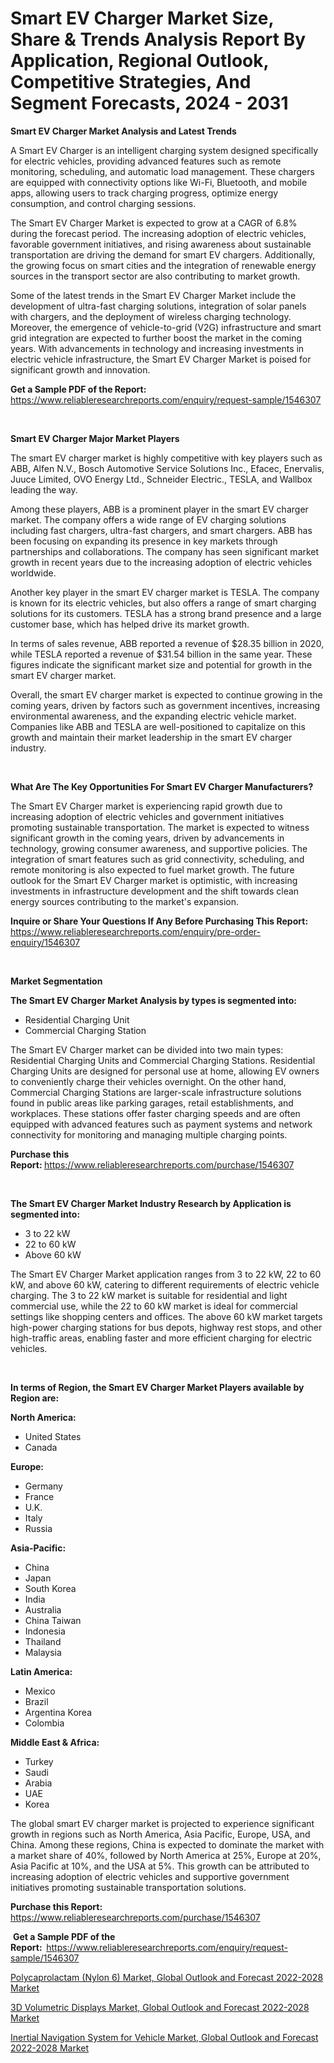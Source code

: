 <p><h1>Smart EV Charger Market Size, Share & Trends Analysis Report By Application, Regional Outlook, Competitive Strategies, And Segment Forecasts, 2024 - 2031</h1></p><p><strong>Smart EV Charger Market Analysis and Latest Trends</strong></p>
<p><p>A Smart EV Charger is an intelligent charging system designed specifically for electric vehicles, providing advanced features such as remote monitoring, scheduling, and automatic load management. These chargers are equipped with connectivity options like Wi-Fi, Bluetooth, and mobile apps, allowing users to track charging progress, optimize energy consumption, and control charging sessions.</p><p>The Smart EV Charger Market is expected to grow at a CAGR of 6.8% during the forecast period. The increasing adoption of electric vehicles, favorable government initiatives, and rising awareness about sustainable transportation are driving the demand for smart EV chargers. Additionally, the growing focus on smart cities and the integration of renewable energy sources in the transport sector are also contributing to market growth.</p><p>Some of the latest trends in the Smart EV Charger Market include the development of ultra-fast charging solutions, integration of solar panels with chargers, and the deployment of wireless charging technology. Moreover, the emergence of vehicle-to-grid (V2G) infrastructure and smart grid integration are expected to further boost the market in the coming years. With advancements in technology and increasing investments in electric vehicle infrastructure, the Smart EV Charger Market is poised for significant growth and innovation.</p></p>
<p><strong>Get a Sample PDF of the Report:&nbsp;</strong> <a href="https://www.reliableresearchreports.com/enquiry/request-sample/1546307">https://www.reliableresearchreports.com/enquiry/request-sample/1546307</a></p>
<p>&nbsp;</p>
<p><strong>Smart EV Charger Major Market Players</strong></p>
<p><p>The smart EV charger market is highly competitive with key players such as ABB, Alfen N.V., Bosch Automotive Service Solutions Inc., Efacec, Enervalis, Juuce Limited, OVO Energy Ltd., Schneider Electric., TESLA, and Wallbox leading the way.</p><p>Among these players, ABB is a prominent player in the smart EV charger market. The company offers a wide range of EV charging solutions including fast chargers, ultra-fast chargers, and smart chargers. ABB has been focusing on expanding its presence in key markets through partnerships and collaborations. The company has seen significant market growth in recent years due to the increasing adoption of electric vehicles worldwide.</p><p>Another key player in the smart EV charger market is TESLA. The company is known for its electric vehicles, but also offers a range of smart charging solutions for its customers. TESLA has a strong brand presence and a large customer base, which has helped drive its market growth.</p><p>In terms of sales revenue, ABB reported a revenue of $28.35 billion in 2020, while TESLA reported a revenue of $31.54 billion in the same year. These figures indicate the significant market size and potential for growth in the smart EV charger market.</p><p>Overall, the smart EV charger market is expected to continue growing in the coming years, driven by factors such as government incentives, increasing environmental awareness, and the expanding electric vehicle market. Companies like ABB and TESLA are well-positioned to capitalize on this growth and maintain their market leadership in the smart EV charger industry.</p></p>
<p>&nbsp;</p>
<p><strong>What Are The Key Opportunities For Smart EV Charger Manufacturers?</strong></p>
<p><p>The Smart EV Charger market is experiencing rapid growth due to increasing adoption of electric vehicles and government initiatives promoting sustainable transportation. The market is expected to witness significant growth in the coming years, driven by advancements in technology, growing consumer awareness, and supportive policies. The integration of smart features such as grid connectivity, scheduling, and remote monitoring is also expected to fuel market growth. The future outlook for the Smart EV Charger market is optimistic, with increasing investments in infrastructure development and the shift towards clean energy sources contributing to the market's expansion.</p></p>
<p><strong>Inquire or Share Your Questions If Any Before Purchasing This Report:</strong> <a href="https://www.reliableresearchreports.com/enquiry/pre-order-enquiry/1546307">https://www.reliableresearchreports.com/enquiry/pre-order-enquiry/1546307</a></p>
<p>&nbsp;</p>
<p><strong>Market Segmentation</strong></p>
<p><strong>The Smart EV Charger Market Analysis by types is segmented into:</strong></p>
<p><ul><li>Residential Charging Unit</li><li>Commercial Charging Station</li></ul></p>
<p><p>The Smart EV Charger market can be divided into two main types: Residential Charging Units and Commercial Charging Stations. Residential Charging Units are designed for personal use at home, allowing EV owners to conveniently charge their vehicles overnight. On the other hand, Commercial Charging Stations are larger-scale infrastructure solutions found in public areas like parking garages, retail establishments, and workplaces. These stations offer faster charging speeds and are often equipped with advanced features such as payment systems and network connectivity for monitoring and managing multiple charging points.</p></p>
<p><strong>Purchase this Report:&nbsp;</strong><a href="https://www.reliableresearchreports.com/purchase/1546307">https://www.reliableresearchreports.com/purchase/1546307</a></p>
<p>&nbsp;</p>
<p><strong>The Smart EV Charger Market Industry Research by Application is segmented into:</strong></p>
<p><ul><li>3 to 22 kW</li><li>22 to 60 kW</li><li>Above 60 kW</li></ul></p>
<p><p>The Smart EV Charger Market application ranges from 3 to 22 kW, 22 to 60 kW, and above 60 kW, catering to different requirements of electric vehicle charging. The 3 to 22 kW market is suitable for residential and light commercial use, while the 22 to 60 kW market is ideal for commercial settings like shopping centers and offices. The above 60 kW market targets high-power charging stations for bus depots, highway rest stops, and other high-traffic areas, enabling faster and more efficient charging for electric vehicles.</p></p>
<p>&nbsp;</p>
<p><strong>In terms of Region, the Smart EV Charger Market Players available by Region are:</strong></p>
<p>
    <p> <strong> North America: </strong>
        <ul>
            <li>United States</li>
            <li>Canada</li>
        </ul>
        </p> 
    <p> <strong> Europe: </strong>
        <ul>
            <li>Germany</li>
            <li>France</li>
            <li>U.K.</li>
            <li>Italy</li>
            <li>Russia</li>
        </ul>
        </p> 
    <p> <strong> Asia-Pacific: </strong>
        <ul>
            <li>China</li>
            <li>Japan</li>
            <li>South Korea</li>
            <li>India</li>
            <li>Australia</li>
            <li>China Taiwan</li>
            <li>Indonesia</li>
            <li>Thailand</li>
            <li>Malaysia</li>
        </ul>
        </p> 
    <p> <strong> Latin America: </strong>
        <ul>
            <li>Mexico</li>
            <li>Brazil</li>
            <li>Argentina Korea</li>
            <li>Colombia</li>
        </ul>
        </p> 
    <p> <strong> Middle East & Africa: </strong>
        <ul>
            <li>Turkey</li>
            <li>Saudi</li>
            <li>Arabia</li>
            <li>UAE</li>
            <li>Korea</li>
        </ul>
    </p>
    </p>
<p><p>The global smart EV charger market is projected to experience significant growth in regions such as North America, Asia Pacific, Europe, USA, and China. Among these regions, China is expected to dominate the market with a market share of 40%, followed by North America at 25%, Europe at 20%, Asia Pacific at 10%, and the USA at 5%. This growth can be attributed to increasing adoption of electric vehicles and supportive government initiatives promoting sustainable transportation solutions.</p></p>
<p><strong>Purchase this Report: </strong><a href="https://www.reliableresearchreports.com/purchase/1546307">https://www.reliableresearchreports.com/purchase/1546307</a></p>
<p>&nbsp;<strong>Get a Sample PDF of the Report:&nbsp;&nbsp;</strong><a href="https://www.reliableresearchreports.com/enquiry/request-sample/1546307">https://www.reliableresearchreports.com/enquiry/request-sample/1546307</a></p>
<p><strong></strong></p>
<p><p><a href="https://view.publitas.com/reportprime-1/polycaprolactam-nylon-6-market-global-outlook-and-forecast-2022-2028-market-size-2023-2030-global-industrial-analysis-key-geographical-regions-market-share-top-key-players-product-types-and-forecast-research-report/">Polycaprolactam (Nylon 6) Market, Global Outlook and Forecast 2022-2028 Market</a></p><p><a href="https://view.publitas.com/reportprime-1/3d-volumetric-displays-market-global-outlook-and-forecast-2022-2028-market-size-market-share-and-global-market-analysis-report-2023-2030/">3D Volumetric Displays Market, Global Outlook and Forecast 2022-2028 Market</a></p><p><a href="https://view.publitas.com/reportprime-1/inertial-navigation-system-for-vehicle-market-global-outlook-and-forecast-2022-2028-market-size-2023-2030-global-industrial-analysis-key-geographical-regions-market-share-top-key-players-product-types-and-forecast-research-report/">Inertial Navigation System for Vehicle Market, Global Outlook and Forecast 2022-2028 Market</a></p></p>